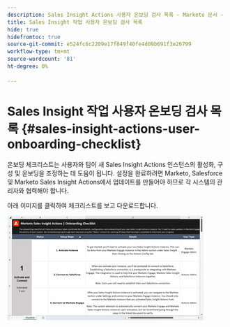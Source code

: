 ```yaml
---
description: Sales Insight Actions 사용자 온보딩 검사 목록 - Marketo 문서 - 제품 설명서
title: Sales Insight 작업 사용자 온보딩 검사 목록
hide: true
hidefromtoc: true
source-git-commit: e524fc6c2209e17f849f40fe4d09b691f3e26799
workflow-type: tm+mt
source-wordcount: '81'
ht-degree: 0%

---
```


# Sales Insight 작업 사용자 온보딩 검사 목록 {#sales-insight-actions-user-onboarding-checklist}

온보딩 체크리스트는 사용자와 팀이 새 Sales Insight Actions 인스턴스의 활성화, 구성 및 온보딩을 조정하는 데 도움이 됩니다. 설정을 완료하려면 Marketo, Salesforce 및 Marketo Sales Insight Actions에서 업데이트를 만들어야 하므로 각 시스템의 관리자와 협력해야 합니다.

아래 이미지를 클릭하여 체크리스트를 보고 다운로드합니다.

[![](assets/sales-insight-actions-user-onboarding-checklist-1.png)](/help/marketo/product-docs/marketo-sales-insight/actions/getting-started/assets/onboarding-checklist-marketo-sales-insight-actions-2023.xlsx)
